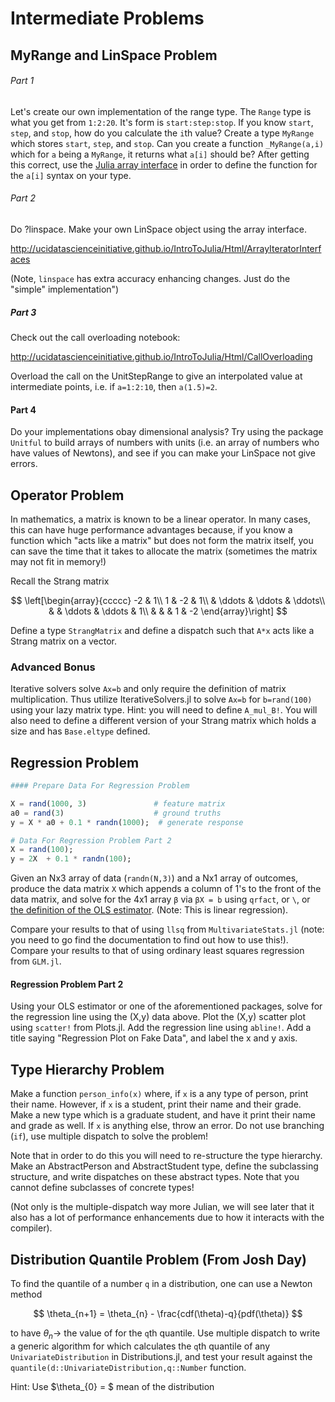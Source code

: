 
# Intermediate Problems

## MyRange and LinSpace Problem

###### Part 1

Let's create our own implementation of the range type. The `Range` type is what you get from `1:2:20`. It's form is `start:step:stop`. If you know `start`, `step`, and `stop`, how do you calculate the `i`th value? Create a type `MyRange` which stores `start`, `step`, and `stop`. Can you create a function `_MyRange(a,i)` which for `a` being a `MyRange`, it returns what `a[i]` should be? After getting this correct, use the [Julia array interface](https://docs.julialang.org/en/stable/manual/interfaces/#Indexing-1) in order to define the function for the `a[i]` syntax on your type.

######  Part 2

Do ?linspace. Make your own LinSpace object using the array interface. 

http://ucidatascienceinitiative.github.io/IntroToJulia/Html/ArrayIteratorInterfaces

(Note, `linspace` has extra accuracy enhancing changes. Just do the "simple" implementation")

##### Part 3

Check out the call overloading notebook:

http://ucidatascienceinitiative.github.io/IntroToJulia/Html/CallOverloading

Overload the call on the UnitStepRange to give an interpolated value at intermediate points, i.e. if `a=1:2:10`, then `a(1.5)=2`.

#### Part 4

Do your implementations obay dimensional analysis? Try using the package `Unitful` to build arrays of numbers with units (i.e. an array of numbers who have values of Newtons), and see if you can make your LinSpace not give errors.

## Operator Problem

In mathematics, a matrix is known to be a linear operator. In many cases, this can have huge performance advantages because, if you  know a function which "acts like a matrix" but does not form the matrix itself, you can save the time that it takes to allocate the matrix (sometimes the matrix may not fit in memory!)

Recall the Strang matrix 

$$ \left[\begin{array}{ccccc}
-2 & 1\\
1 & -2 & 1\\
 & \ddots & \ddots & \ddots\\
 &  & \ddots & \ddots & 1\\
 &  &  & 1 & -2
\end{array}\right] $$

Define a type `StrangMatrix` and define a dispatch such that `A*x` acts like a Strang matrix on a vector. 


### Advanced Bonus

Iterative solvers solve `Ax=b` and only require the definition of matrix multiplication. Thus utilize IterativeSolvers.jl to solve `Ax=b` for `b=rand(100)` using your lazy matrix type. Hint: you will need to define `A_mul_B!`. You will also need to define a different version of your Strang matrix which holds a size and has `Base.eltype` defined.

## Regression Problem


```julia
#### Prepare Data For Regression Problem

X = rand(1000, 3)               # feature matrix
a0 = rand(3)                    # ground truths
y = X * a0 + 0.1 * randn(1000);  # generate response

# Data For Regression Problem Part 2
X = rand(100);
y = 2X  + 0.1 * randn(100);
```

Given an Nx3 array of data (`randn(N,3)`) and a Nx1 array of outcomes, produce the data matrix `X` which appends a column of 1's to the front of the data matrix, and solve for the 4x1 array `β` via `βX = b` using `qrfact`, or `\`, or [the definition of the OLS estimator](https://en.wikipedia.org/wiki/Ordinary_least_squares#Estimation). (Note: This is linear regression).

Compare your results to that of using `llsq` from `MultivariateStats.jl` (note: you need to go find the documentation to find out how to use this!). Compare your results to that of using ordinary least squares regression from `GLM.jl`.

#### Regression Problem Part 2

Using your OLS estimator or one of the aforementioned packages, solve for the regression line using the (X,y) data above. Plot the (X,y) scatter plot using `scatter!` from Plots.jl. Add the regression line using `abline!`. Add a title saying "Regression Plot on Fake Data", and label the x and y axis.

## Type Hierarchy Problem

Make a function `person_info(x)` where, if `x` is a any type of person, print their name. However, if `x` is a student, print their name and their grade. Make a new type which is a graduate student, and have it print their name and grade as well. If `x` is anything else, throw an error. Do not use branching (`if`), use multiple dispatch to solve the problem! 

Note that in order to do this you will need to re-structure the type hierarchy. Make an AbstractPerson and AbstractStudent type, define the subclassing structure, and write dispatches on these abstract types. Note that you cannot define subclasses of concrete types!

(Not only is the multiple-dispatch way more Julian, we will see later that it also has a lot of performance enhancements due to how it interacts with the compiler).



## Distribution Quantile Problem (From Josh Day)

To find the quantile of a number `q` in a distribution, one can use a Newton method 

$$ \theta_{n+1} = \theta_{n} - \frac{cdf(\theta)-q}{pdf(\theta)} $$

to have $\theta_{n} \rightarrow$ the value of for the `q`th quantile. Use multiple dispatch to write a generic algorithm for which calculates the `q`th quantile of any `UnivariateDistribution` in Distributions.jl, and test your result against the `quantile(d::UnivariateDistribution,q::Number` function.

Hint: Use $\theta_{0} = $ mean of the distribution
